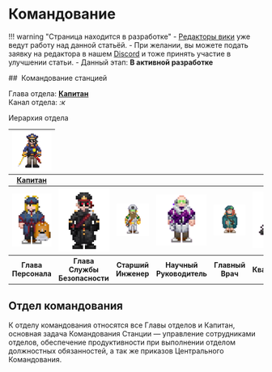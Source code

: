 # Командование

!!! warning "Страница находится в разработке"
    - <a href="#">Редакторы вики</a> уже ведут работу над данной статьёй. 
    - При желании, вы можете подать заявку на редактора в нашем <a href="">Discord</a> и тоже принять участие в улучшении статьи.
    - Данный этап: **В активной разработке**

<!-- Блок ролей -->

<div markdown>
## <a href="https://station14.ru/wiki/%D0%A4%D0%B0%D0%B9%D0%BB:Cmd_dep.png"><img alt="" src="https://station14.ru/images/thumb/7/73/Cmd_dep.png/64px-Cmd_dep.png" style="max-width: 36px"></a> Командование станцией
</div>

Глава отдела: [**Капитан**](command/captain) <br> 
Канал отдела: *:к*

<div class="admonition note">
<p class="admonition-title ss220-roles-23726">Иерархия отдела</p>
<div class="md-typeset__scrollwrap"><div class="md-typeset__table"><table class="ss220-roles-23723" style="text-align: center">
<thead>
<tr>
<th><a href="command/captain" title="Капитан"><img alt="" class="ss220-roles-23721" src="../../images/roles/command/1Captain.png"></a>
</th>
</thead>
<tbody>
    <tr>
        <td class="ss220-roles-23723">
        <strong><a href="command/captain">Капитан</a></strong>  
        </td>
    </tr>
</tbody>
<thead>
<tr>
<th><a href="../../images/roles/command/2HoP.png" title="Глава Персонала"><img alt="" class="ss220-roles-23721" src="../../images/roles/command/2HoP.png"></a></th>
<th><a href="../../images/roles/command/3HoS1.png" title="Глава Службы Безопасности"><img alt="" class="ss220-roles-23721" src="../../images/roles/command/3HoS1.png"></a></th>
<th><a href="../../images/roles/command/4CE.png" title="Старший Инженер"><img alt="" class="ss220-roles-23721" src="../../images/roles/command/4CE.png"></a></th>
<th><a href="../../images/roles/command/6RD.png" title="Научный Руководитель"><img alt="" class="ss220-roles-23721" src="../../images/roles/command/6RD.png"></a></th>
<th><a href="../../images/roles/command/4CMO2.png" title="Главный Врач"><img alt="" class="ss220-roles-23721" src="../../images/roles/command/4CMO2.png"></a></th>
<th><a href="../../images/roles/command/7-QMcargoking.png" title="Квартирмейстр"><img alt="" class="ss220-roles-23721" src="../../images/roles/command/7-QMcargoking.png"></a></th>
</tr>
</thead>
<tbody>
<tr>
<td class="ss220-roles-23723"><strong>Глава Персонала</strong></td>
<td class="ss220-roles-23723"><strong>Глава Службы Безопасности</strong></td>
<td class="ss220-roles-23723"><strong>Старший Инженер</strong></td>
<td class="ss220-roles-23723"><strong>Научный Руководитель</strong></td>
<td class="ss220-roles-23723"><strong>Главный Врач</strong></td>
<td class="ss220-roles-23723"><strong>Квартирмейстр</strong></td>
</tr>
</tbody>
</table></div></div>
</div>


<!-- КОнец блока ролей -->

## Отдел командования

К отделу командования относятся все Главы отделов и Капитан, основная задача Командования Станции — управление сотрудниками отделов, обеспечение продуктивности при выполнении отделом должностных обязанностей, а так же приказов Центрального Командования. 